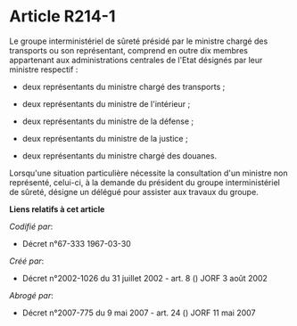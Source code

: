 # Article R214-1

Le groupe interministériel de sûreté présidé par le ministre chargé des transports ou son représentant, comprend en outre dix
membres appartenant aux administrations centrales de l'Etat désignés par leur ministre respectif :

- deux représentants du ministre chargé des transports ;

- deux représentants du ministre de l'intérieur ;

- deux représentants du ministre de la défense ;

- deux représentants du ministre de la justice ;

- deux représentants du ministre chargé des douanes.

Lorsqu'une situation particulière nécessite la consultation d'un ministre non représenté, celui-ci, à la demande du président
du groupe interministériel de sûreté, désigne un délégué pour assister aux travaux du groupe.

**Liens relatifs à cet article**

_Codifié par_:

  - Décret n°67-333 1967-03-30

_Créé par_:

  - Décret n°2002-1026 du 31 juillet 2002 - art. 8 () JORF 3 août 2002

_Abrogé par_:

  - Décret n°2007-775 du 9 mai 2007 - art. 24 () JORF 11 mai 2007
